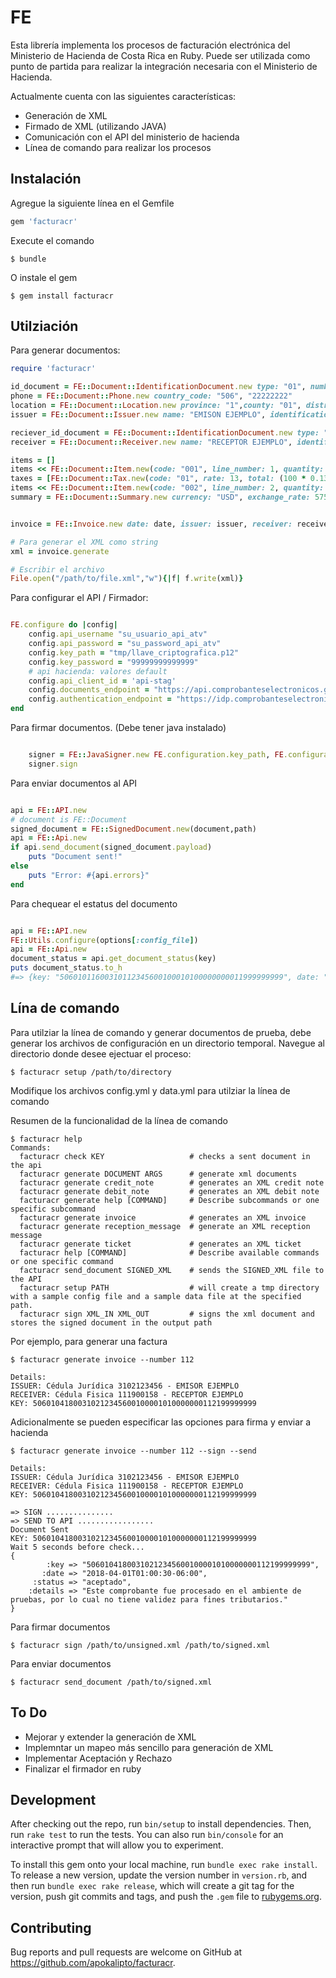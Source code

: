 # FE

Esta librería implementa los procesos de facturación electrónica del Ministerio de Hacienda de Costa Rica en Ruby. Puede ser utilizada como punto de partida para realizar la integración necesaria con el Ministerio de Hacienda.

Actualmente cuenta con las siguientes características:

- Generación de XML
- Firmado de XML (utilizando JAVA)
- Comunicación con el API del ministerio de hacienda
- Línea de comando para realizar los procesos

## Instalación

Agregue la siguiente línea en el Gemfile

```ruby
gem 'facturacr'
```

Execute el comando

    $ bundle

O instale el gem

    $ gem install facturacr

## Utilziación

Para generar documentos:

```ruby
require 'facturacr'

id_document = FE::Document::IdentificationDocument.new type: "01", number: "112345678"
phone = FE::Document::Phone.new country_code: "506", "22222222" 
location = FE::Document::Location.new province: "1",county: "01", district: "01", others: "Otras señas"
issuer = FE::Document::Issuer.new name: "EMISON EJEMPLO", identification_document: id_document, location: location, phone: phone, email: "emisor@ejemplo.com"

reciever_id_document = FE::Document::IdentificationDocument.new type: "02", number: "3102123456"
receiver = FE::Document::Receiver.new name: "RECEPTOR EJEMPLO", identification_document: id_document

items = []
items << FE::Document::Item.new(code: "001", line_number: 1, quantity: 1, unit: "Sp", description: "Desarrollo de Software y Mantenimiento", unit_price: 300, subtotal: 300, net_total: 300, total: 300)
taxes = [FE::Document::Tax.new(code: "01", rate: 13, total: (100 * 0.13))]
items << FE::Document::Item.new(code: "002", line_number: 2, quantity: 2, unit: "Unid", description: "Impresora de POS", unit_price: 50, total: 100, taxes: taxes, net_total: 113, subtotal: 100)
summary = FE::Document::Summary.new currency: "USD", exchange_rate: 575, services_exent_total: 300, goods_taxable_total: 100, exent_total: 300, taxable_total: 100, subtotal: 400, gross_total: 400, tax_total: 13, net_total: 413


invoice = FE::Invoice.new date: date, issuer: issuer, receiver: receiver, number: number, items: items, condition: condition, credit_term: credit_term, summary: summary, security_code: "12345678", document_situation: "1"

# Para generar el XML como string
xml = invoice.generate

# Escribir el archivo
File.open("/path/to/file.xml","w"){|f| f.write(xml)}
```

Para configurar el API / Firmador:
```ruby

FE.configure do |config|
	config.api_username "su_usuario_api_atv"
	config.api_password = "su_password_api_atv"
	config.key_path = "tmp/llave_criptografica.p12"
	config.key_password = "99999999999999"
	# api hacienda: valores default
	config.api_client_id = 'api-stag'
	config.documents_endpoint = "https://api.comprobanteselectronicos.go.cr/recepcion-sandbox/v1"
	config.authentication_endpoint = "https://idp.comprobanteselectronicos.go.cr/auth/realms/rut-stag/protocol/openid-connect/token"s
end
```

Para firmar documentos. (Debe tener java instalado)
```ruby

	signer = FE::JavaSigner.new FE.configuration.key_path, FE.configuration.key_password, "/path/to/unsigned.xml", "/path/to/signed.xml"
	signer.sign
```


Para enviar documentos al API
```ruby

api = FE::API.new
# document is FE::Document
signed_document = FE::SignedDocument.new(document,path)
api = FE::Api.new
if api.send_document(signed_document.payload)
	puts "Document sent!"
else
	puts "Error: #{api.errors}"
end
```

Para chequear el estatus del documento
```ruby

api = FE::API.new	
FE::Utils.configure(options[:config_file])
api = FE::Api.new
document_status = api.get_document_status(key)
puts document_status.to_h
#=> {key: "50601011600310112345600100010100000000011999999999", date: "2016-01-01T00:00:00-0600", status: "aceptado", datails: ""}
```

## Lína de comando

Para utilziar la línea de comando y generar documentos de prueba, debe generar los archivos de configuración en un directorio temporal. Navegue al directorio donde desee ejectuar el proceso:

	$ facturacr setup /path/to/directory	

Modifique los archivos config.yml y data.yml para utilziar la línea de comando

Resumen de la funcionalidad de la línea de comando

	$ facturacr help
	Commands:
	  facturacr check KEY                   # checks a sent document in the api
	  facturacr generate DOCUMENT ARGS      # generate xml documents
	  facturacr generate credit_note        # generates an XML credit note
	  facturacr generate debit_note         # generates an XML debit note
	  facturacr generate help [COMMAND]     # Describe subcommands or one specific subcommand
	  facturacr generate invoice            # generates an XML invoice
	  facturacr generate reception_message  # generate an XML reception message
	  facturacr generate ticket             # generates an XML ticket
	  facturacr help [COMMAND]              # Describe available commands or one specific command
	  facturacr send_document SIGNED_XML    # sends the SIGNED_XML file to the API
	  facturacr setup PATH                  # will create a tmp directory with a sample config file and a sample data file at the specified path.
	  facturacr sign XML_IN XML_OUT         # signs the xml document and stores the signed document in the output path

Por ejemplo, para generar una factura

	
	$ facturacr generate invoice --number 112
	
	Details:
	ISSUER: Cédula Jurídica 3102123456 - EMISOR EJEMPLO
	RECEIVER: Cédula Fisica 111900158 - RECEPTOR EJEMPLO
	KEY: 50601041800310212345600100001010000000112199999999	

Adicionalmente se pueden especificar las opciones para firma y enviar a hacienda

	$ facturacr generate invoice --number 112 --sign --send
	
	Details:
	ISSUER: Cédula Jurídica 3102123456 - EMISOR EJEMPLO
	RECEIVER: Cédula Fisica 111900158 - RECEPTOR EJEMPLO
	KEY: 50601041800310212345600100001010000000112199999999
	
	=> SIGN ...............
	=> SEND TO API .................
	Document Sent
	KEY: 50601041800310212345600100001010000000112199999999
	Wait 5 seconds before check...
	{
	        :key => "50601041800310212345600100001010000000112199999999",
	       :date => "2018-04-01T01:00:30-06:00",
	     :status => "aceptado",
	    :details => "Este comprobante fue procesado en el ambiente de pruebas, por lo cual no tiene validez para fines tributarios."
	}	


Para firmar documentos

	$ facturacr sign /path/to/unsigned.xml /path/to/signed.xml

Para enviar documentos

	$ facturacr send_document /path/to/signed.xml		

## To Do

- Mejorar y extender la generación de XML
- Implemntar un mapeo más sencillo para generación de XML
- Implementar Aceptación y Rechazo
- Finalizar el firmador en ruby

## Development

After checking out the repo, run `bin/setup` to install dependencies. Then, run `rake test` to run the tests. You can also run `bin/console` for an interactive prompt that will allow you to experiment.

To install this gem onto your local machine, run `bundle exec rake install`. To release a new version, update the version number in `version.rb`, and then run `bundle exec rake release`, which will create a git tag for the version, push git commits and tags, and push the `.gem` file to [rubygems.org](https://rubygems.org).

## Contributing

Bug reports and pull requests are welcome on GitHub at https://github.com/apokalipto/facturacr.

